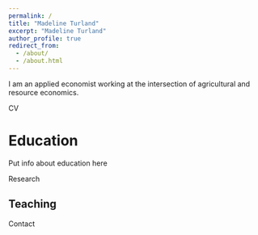 ```yaml
---
permalink: /
title: "Madeline Turland"
excerpt: "Madeline Turland"
author_profile: true
redirect_from: 
  - /about/
  - /about.html
---
```


I am an applied economist working at the intersection of agricultural and resource economics. 


CV

Education
======
Put info about education here

Research

Teaching
------


Contact
